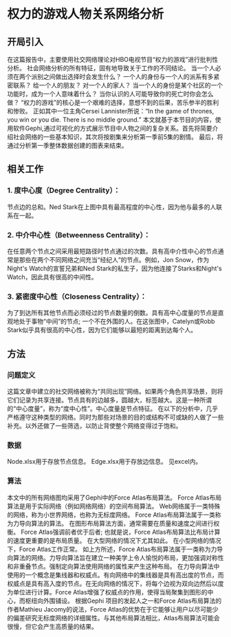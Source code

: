 # 权力的游戏人物关系网络分析
## 开局引入
在这篇报告中，主要使用社交网络理论对HBO电视节目“权力的游戏”进行批判性分析。
	社会网络分析的所有特征，固有地导致关于工作的不同结论。 当一个人必须在两个派别之间做出选择时会发生什么？ 一个人的身份与一个人的派系有多紧密联系？ 给一个人的朋友？ 对一个人的家人？ 当一个人的身份是某个社区的一个功能时，成为一个人意味着什么？ 当你认识的人可能导致你的死亡时你会怎么做？
	“权力的游戏”的核心是一个艰难的选择，意想不到的后果，苦乐参半的胜利和惨败。 正如其中一位主角Cersei Lannister所说：“In the game of thrones, you win or you die. There is no middle ground.”
	本文就基于本节目的内容，使用软件Gephi,通过可视化的方式展示节目中人物之间的复杂关系。首先将简要介绍社会网络的一些基本知识，其次将按剧集来分析第一季前5集的剧情。 最后，将通过分析第一季整体数据创建的图表来结束。

## 相关工作
### 1.	度中心度（Degree Centrality）：
节点边的总和。Ned Stark在上图中具有最高程度的中心性，因为他与最多的人联系在一起。
### 2.	中介中心性（Betweenness Centrality）：
在任意两个节点之间采用最短路径时节点通过的次数。具有高中介性中心的节点通常是那些在两个不同网络之间充当“经纪人”的节点。例如，Jon Snow，作为Night's Watch的宣誓兄弟和Ned Stark的私生子，因为他连接了Starks和Night's Watch，因此具有很高的中间性。
### 3.	紧密度中心性（Closeness Centrality）：
为了到达所有其他节点而必须经过的节点数量的倒数。具有高中心度量的节点是直观地处于事物“中间”的节点; 一个不在外围的人。在这张图中，Catelyn或Robb Stark似乎具有很高的中心性，因为它们能够以最短的距离到达每个人。
## 方法
### 问题定义
这篇文章中建立的社交网络被称为“共同出现”网络。如果两个角色共享场景，则将它们记录为共享连接。节点具有的边越多，圆越大，标签越大。这是一种所谓的“中心度量”，称为“度中心性”。中心度量是节点特征。
在以下的分析中，几乎严格遵守这种类型的网络。同时为那些对场景的目的或结构不可或缺的人做了一些补充。以外还做了一些筛选，以防止背使整个网络变得过于饱和。
### 数据
Node.xlsx用于存放节点信息。
Edge.xlsx用于存放边信息。
见excel内。
### 算法
本文中的所有网络图均采用了Gephi中的Force Atlas布局算法。
	Force Atlas布局算法是用于实际网络（例如网络网络）的空间布局算法。 Web网络属于一类特殊的网络，称为小世界网络，也称为无标度网络。 Force Atlas布局算法属于一类称为力导向算法的算法。
	在图形布局算法方面，通常需要在质量和速度之间进行权衡。 Force Atlas强调前者优于后者; 也就是说，Force Atlas布局算法比布局计算的速度更重要的是布局质量。 在大型网络的情况下尤其如此。 在小型网络的情况下，Force Atlas工作正常。
	如上方所述，Force Atlas布局算法属于一类称为力导向算法的网络。力导向算法旨在建立一种美学上令人愉悦的布局，更加强调对称性和非重叠节点。强制定向算法使用网络的属性来产生这种布局。
在力导向算法中使用的一个概念是集线器和权威点。有向网络中的集线器是具有高出度的节点，而权威点是具有高入度的节点。在无向网络的情况下，将每个边视为双向边然后以度为单位进行计算。Force Atlas增强了权威点的作用，使得当局聚集到图形的中心，而枢纽向外围铺设。
根据Gephi 项目的发起人之一和Force Atlas布局算法的作者Mathieu Jacomy的说法，Force Atlas的优势在于它能够让用户以尽可能少的偏差研究无标度网络的详细属性。与其他布局算法相比，Atlas布局算法可能会很慢，但它会产生高质量的结果。
